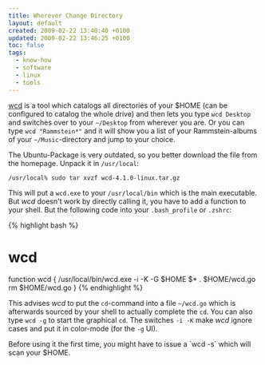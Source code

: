 ```yaml
---
title: Wherever Change Directory
layout: default
created: 2009-02-22 13:40:40 +0100
updated: 2009-02-22 13:46:25 +0100
toc: false
tags:
  - know-how
  - software
  - linux
  - tools
---
```

[wcd](http://www.xs4all.nl/~waterlan/) is a tool which catalogs all directories of your $HOME (can be configured to
catalog the whole drive) and then lets you type `wcd Desktop` and switches over to your `~/Desktop` from wherever you
are. Or you can type `wcd "Rammstein*"` and it will show you a list of your Rammstein-albums of your `~/Music`-directory
and jump to your choice.

The Ubuntu-Package is very outdated, so you better download the file from the homepage. Unpack it in `/usr/local`:

    /usr/local% sudo tar xvzf wcd-4.1.0-linux.tar.gz

This will put a `wcd.exe` to your `/usr/local/bin` which is the main executable. But *wcd* doesn't work by directly
calling it, you have to add a function to your shell. But the following code into your `.bash_profile` or `.zshrc`:

{% highlight bash %}
# wcd
function wcd {
    /usr/local/bin/wcd.exe -i -K -G $HOME $*
    . $HOME/wcd.go
    rm $HOME/wcd.go
}
{% endhighlight %}

This advises *wcd* to put the `cd`-command into a file `~/wcd.go` which is afterwards sourced by your shell to actually
complete the `cd`. You can also type `wcd -g` to start the graphical `cd`. The switches `-i -K` make *wcd* ignore cases
and put it in color-mode (for the `-g` UI).

<p><div class="noteclassic" markdown="1">
Before using it the first time, you might have to issue a `wcd -s` which will scan your $HOME.
</div></p>
